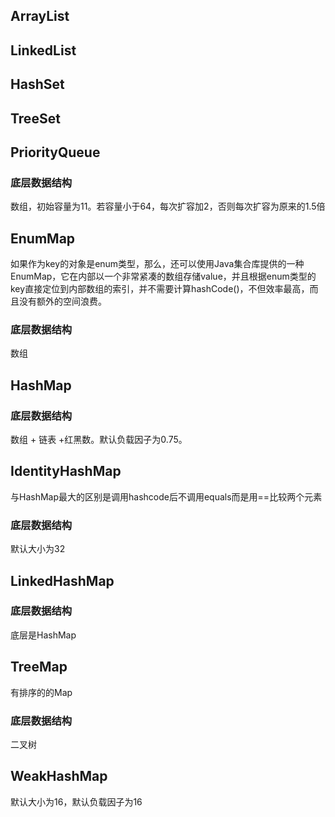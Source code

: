 ## ArrayList
## LinkedList
## HashSet
## TreeSet
## PriorityQueue
### 底层数据结构
数组，初始容量为11。若容量小于64，每次扩容加2，否则每次扩容为原来的1.5倍
## EnumMap
如果作为key的对象是enum类型，那么，还可以使用Java集合库提供的一种EnumMap，它在内部以一个非常紧凑的数组存储value，并且根据enum类型的key直接定位到内部数组的索引，并不需要计算hashCode()，不但效率最高，而且没有额外的空间浪费。
### 底层数据结构
数组
## HashMap
### 底层数据结构
数组 + 链表 +红黑数。默认负载因子为0.75。
## IdentityHashMap
与HashMap最大的区别是调用hashcode后不调用equals而是用==比较两个元素
### 底层数据结构
默认大小为32
## LinkedHashMap
### 底层数据结构
底层是HashMap
## TreeMap
有排序的的Map
### 底层数据结构
二叉树
## WeakHashMap
默认大小为16，默认负载因子为16